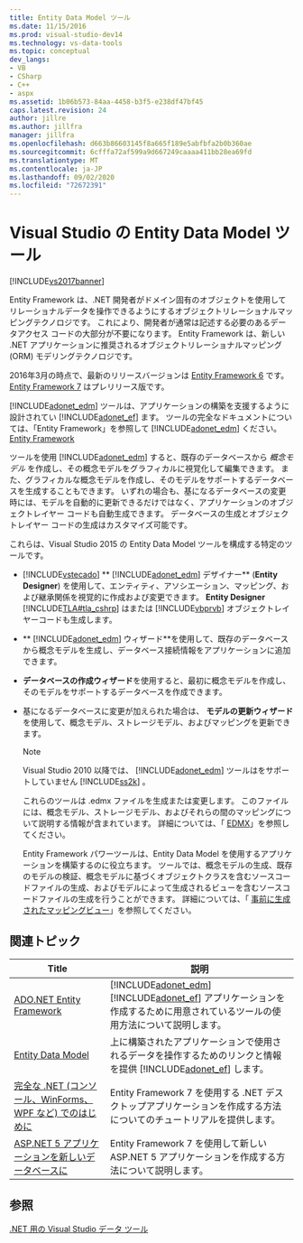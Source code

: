```yaml
---
title: Entity Data Model ツール
ms.date: 11/15/2016
ms.prod: visual-studio-dev14
ms.technology: vs-data-tools
ms.topic: conceptual
dev_langs:
- VB
- CSharp
- C++
- aspx
ms.assetid: 1b06b573-84aa-4458-b3f5-e238df47bf45
caps.latest.revision: 24
author: jillre
ms.author: jillfra
manager: jillfra
ms.openlocfilehash: d663b86603145f8a665f189e5abfbfa2b0b360ae
ms.sourcegitcommit: 6cfffa72af599a9d667249caaaa411bb28ea69fd
ms.translationtype: MT
ms.contentlocale: ja-JP
ms.lasthandoff: 09/02/2020
ms.locfileid: "72672391"
---
```

# <a name="entity-data-model-tools-in-visual-studio"></a>Visual Studio の Entity Data Model ツール
[!INCLUDE[vs2017banner](../includes/vs2017banner.md)]

Entity Framework は、.NET 開発者がドメイン固有のオブジェクトを使用してリレーショナルデータを操作できるようにするオブジェクトリレーショナルマッピングテクノロジです。 これにより、開発者が通常は記述する必要のあるデータアクセス コードの大部分が不要になります。 Entity Framework は、新しい .NET アプリケーションに推奨されるオブジェクトリレーショナルマッピング (ORM) モデリングテクノロジです。

 2016年3月の時点で、最新のリリースバージョンは [Entity Framework 6](https://msdn.microsoft.com/data/ef) です。 [Entity Framework 7](https://docs.efproject.net/en/latest/) はプレリリース版です。

 [!INCLUDE[adonet_edm](../includes/adonet-edm-md.md)] ツールは、アプリケーションの構築を支援するように設計されてい [!INCLUDE[adonet_ef](../includes/adonet-ef-md.md)] ます。 ツールの完全なドキュメントについては、「Entity Framework」を参照して [!INCLUDE[adonet_edm](../includes/adonet-edm-md.md)] ください。 [Entity Framework](https://msdn.microsoft.com/data/jj590134)

 ツールを使用 [!INCLUDE[adonet_edm](../includes/adonet-edm-md.md)] すると、既存のデータベースから *概念モデル* を作成し、その概念モデルをグラフィカルに視覚化して編集できます。 また、グラフィカルな概念モデルを作成し、そのモデルをサポートするデータベースを生成することもできます。 いずれの場合も、基になるデータベースの変更時には、モデルを自動的に更新できるだけではなく、アプリケーションのオブジェクトレイヤー コードも自動生成できます。 データベースの生成とオブジェクトレイヤー コードの生成はカスタマイズ可能です。

 これらは、Visual Studio 2015 の Entity Data Model ツールを構成する特定のツールです。

- [!INCLUDE[vstecado](../includes/vstecado-md.md)] ** [!INCLUDE[adonet_edm](../includes/adonet-edm-md.md)] デザイナー** (**Entity Designer**) を使用して、エンティティ、アソシエーション、マッピング、および継承関係を視覚的に作成および変更できます。 **Entity Designer** [!INCLUDE[TLA#tla_cshrp](../includes/tlasharptla-cshrp-md.md)] はまたは [!INCLUDE[vbprvb](../includes/vbprvb-md.md)] オブジェクトレイヤーコードも生成します。

- ** [!INCLUDE[adonet_edm](../includes/adonet-edm-md.md)] ウィザード**を使用して、既存のデータベースから概念モデルを生成し、データベース接続情報をアプリケーションに追加できます。

- **データベースの作成ウィザード**を使用すると、最初に概念モデルを作成し、そのモデルをサポートするデータベースを作成できます。

- 基になるデータベースに変更が加えられた場合は、 **モデルの更新ウィザード** を使用して、概念モデル、ストレージモデル、およびマッピングを更新できます。

  > [!NOTE]
  > Visual Studio 2010 以降では、 [!INCLUDE[adonet_edm](../includes/adonet-edm-md.md)] ツールはをサポートしていません [!INCLUDE[ss2k](../includes/ss2k-md.md)] 。

  これらのツールは .edmx ファイルを生成または変更します。 このファイルには、概念モデル、ストレージモデル、およびそれらの間のマッピングについて説明する情報が含まれています。 詳細については、「  [EDMX](https://msdn.microsoft.com/data/jj650889.aspx)」を参照してください。

  Entity Framework パワーツールは、Entity Data Model を使用するアプリケーションを構築するのに役立ちます。 ツールでは、概念モデルの生成、既存のモデルの検証、概念モデルに基づくオブジェクトクラスを含むソースコードファイルの生成、およびモデルによって生成されるビューを含むソースコードファイルの生成を行うことができます。 詳細については、「 [事前に生成されたマッピングビュー](https://msdn.microsoft.com/data/dn469601.aspx)」を参照してください。

## <a name="related-topics"></a>関連トピック

|Title|説明|
|-----------|-----------------|
|[ADO.NET Entity Framework](https://msdn.microsoft.com/library/a437041f-6899-4ae7-96ce-aabf528d7205)|[!INCLUDE[adonet_edm](../includes/adonet-edm-md.md)] [!INCLUDE[adonet_ef](../includes/adonet-ef-md.md)] アプリケーションを作成するために用意されているツールの使用方法について説明します。|
|[Entity Data Model](https://msdn.microsoft.com/library/2dda3d5b-4582-4ba0-a91d-fcd7a1498137)|上に構築されたアプリケーションで使用されるデータを操作するためのリンクと情報を提供 [!INCLUDE[adonet_ef](../includes/adonet-ef-md.md)] します。|
|[完全な .NET (コンソール、WinForms、WPF など) でのはじめに](/ef/ef6/get-started)|Entity Framework 7 を使用する .NET デスクトップアプリケーションを作成する方法についてのチュートリアルを提供します。|
|[ASP.NET 5 アプリケーションを新しいデータベースに](https://docs.efproject.net/en/latest/platforms/aspnetcore/new-db.html)|Entity Framework 7 を使用して新しい ASP.NET 5 アプリケーションを作成する方法について説明します。|

## <a name="see-also"></a>参照
 [.NET 用の Visual Studio データ ツール](../data-tools/visual-studio-data-tools-for-dotnet.md)

